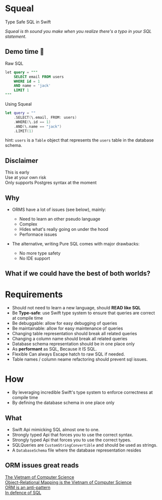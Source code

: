 # Squeal
Type Safe SQL in Swift

*Squeal is th sound you make when you realize there's a typo in your SQL statement.*

## Demo time 🍿
Raw SQL
```sql
let query = """
    SELECT email FROM users
    WHERE id = 1
    AND name = 'jack' 
    LIMIT 1
"""
```
Using Squeal
```swift
let query = ""
    .SELECT(\.email, FROM: users)
    .WHERE(\.id == 1)
    .AND(\.name == "jack")
    .LIMIT(1)
```
hint: `users` is a `Table` object that represents the `users` table in the database schema.


## Disclaimer
This is early  
Use at your own risk  
Only supports Postgres syntax at the moment

## Why
- ORMS have a lot of issues (see below), mainly:
    - Need to learn an other pseudo language 
    - Complex 
    - Hides what's really going on under the hood
    - Performace issues
  

- The alternative, writing Pure SQL comes with major drawbacks:
  - No more type safety
  - No IDE support


## What if we could have the best of both worlds?


# Requirements
- Should not need to learn a new language, should **READ like SQL**
- Be **Type-safe**: use Swift type system to ensure that queries are correct at compile time
- Be debuggable: allow for easy debugging of queries
- Be maintainable: allow for easy maintenance of queries
- Changing table representation should break all related queries
- Changing a column name should break all related queries
- Database schema representation should be in one place only
- As **performant** as SQL, Because it IS SQL.
- Flexible Can always Escape hatch to raw SQL if needed.
- Table names / column neame refactoring should prevent sql issues.

# How
- By leveraging incredible Swift's type system to enforce correctness at compile time
- By defining the database schema in one place only


## What
- Swift Api mimicking SQL almost one to one.
- Strongly typed Api that forces you to use the correct syntax.
- Strongly typed Api that forces you to use the correct types.
- SQLQueries are `CustomStringConvertible` and should be used as strings.
- A `DatabaseSchema` file where the database representation resides


## ORM issues great reads

[The Vietnam of Computer Science](https://web.archive.org/web/20220823105749/http://blogs.tedneward.com/post/the-vietnam-of-computer-science/)  
[Object-Relational Mapping is the Vietnam of Computer Science](https://blog.codinghorror.com/object-relational-mapping-is-the-vietnam-of-computer-science/)  
[ORM is an anti-pattern](https://seldo.com/posts/orm_is_an_antipattern)  
[In defence of SQL](https://seldo.com/posts/in_defence_of_sql)
